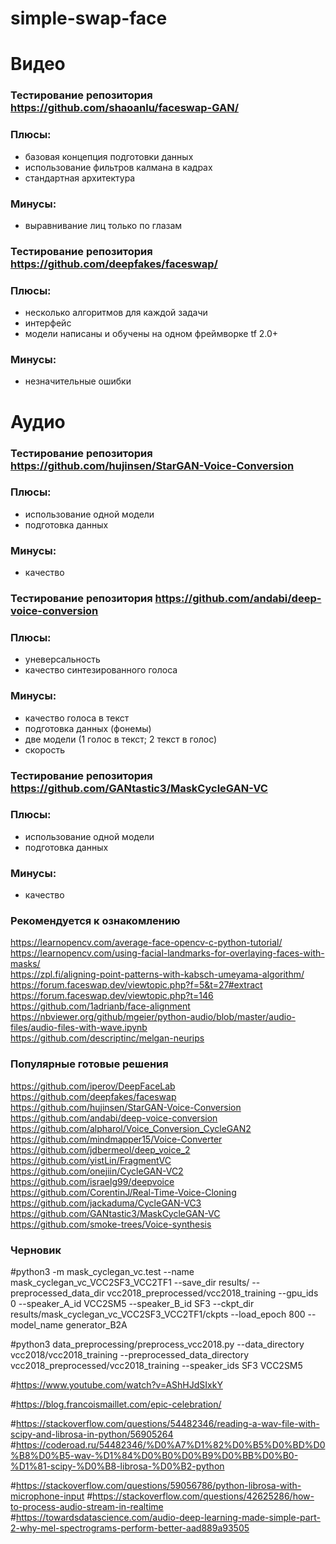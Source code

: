 # simple-swap-face

# Видео

### Тестирование репозитория https://github.com/shaoanlu/faceswap-GAN/   
### Плюсы:
- базовая концепция подготовки данных   
- использование фильтров калмана в кадрах   
- стандартная архитектура      
### Минусы:   
- выравнивание лиц только по глазам

### Тестирование репозитория https://github.com/deepfakes/faceswap/   
### Плюсы:
- несколько алгоритмов для каждой задачи   
- интерфейс   
- модели написаны и обучены на одном фреймворке tf 2.0+     
### Минусы:   
- незначительные ошибки   

# Аудио

### Тестирование репозитория https://github.com/hujinsen/StarGAN-Voice-Conversion    
### Плюсы:   
- использование одной модели   
- подготовка данных   
### Минусы:   
- качество   

### Тестирование репозитория https://github.com/andabi/deep-voice-conversion   
### Плюсы:   
- уневерсальность 
- качество синтезированного голоса        
### Минусы:   
- качество голоса в текст   
- подготовка данных (фонемы)
- две модели (1 голос в текст; 2 текст в голос)    
- скорость   

### Тестирование репозитория https://github.com/GANtastic3/MaskCycleGAN-VC    
### Плюсы:    
- использование одной модели   
- подготовка данных   
### Минусы:   
- качество   

### Рекомендуется к ознакомлению
https://learnopencv.com/average-face-opencv-c-python-tutorial/   
https://learnopencv.com/using-facial-landmarks-for-overlaying-faces-with-masks/   
https://zpl.fi/aligning-point-patterns-with-kabsch-umeyama-algorithm/   
https://forum.faceswap.dev/viewtopic.php?f=5&t=27#extract    
https://forum.faceswap.dev/viewtopic.php?t=146   
https://github.com/1adrianb/face-alignment   
https://nbviewer.org/github/mgeier/python-audio/blob/master/audio-files/audio-files-with-wave.ipynb    
https://github.com/descriptinc/melgan-neurips    


### Популярные готовые решения   
https://github.com/iperov/DeepFaceLab    
https://github.com/deepfakes/faceswap   
https://github.com/hujinsen/StarGAN-Voice-Conversion    
https://github.com/andabi/deep-voice-conversion    
https://github.com/alpharol/Voice_Conversion_CycleGAN2 
https://github.com/mindmapper15/Voice-Converter   
https://github.com/jdbermeol/deep_voice_2    
https://github.com/yistLin/FragmentVC      
https://github.com/onejiin/CycleGAN-VC2    
https://github.com/israelg99/deepvoice   
https://github.com/CorentinJ/Real-Time-Voice-Cloning    
https://github.com/jackaduma/CycleGAN-VC3    
https://github.com/GANtastic3/MaskCycleGAN-VC    
https://github.com/smoke-trees/Voice-synthesis    

### Черновик
#python3 -m mask_cyclegan_vc.test     --name mask_cyclegan_vc_VCC2SF3_VCC2TF1     --save_dir results/     --preprocessed_data_dir vcc2018_preprocessed/vcc2018_training     --gpu_ids 0     --speaker_A_id VCC2SM5     --speaker_B_id SF3     --ckpt_dir results/mask_cyclegan_vc_VCC2SF3_VCC2TF1/ckpts     --load_epoch 800  --model_name generator_B2A


#python3 data_preprocessing/preprocess_vcc2018.py   --data_directory vcc2018/vcc2018_training   --preprocessed_data_directory vcc2018_preprocessed/vcc2018_training   --speaker_ids SF3 VCC2SM5

#https://www.youtube.com/watch?v=AShHJdSIxkY

#https://blog.francoismaillet.com/epic-celebration/

#https://stackoverflow.com/questions/54482346/reading-a-wav-file-with-scipy-and-librosa-in-python/56905264
#https://coderoad.ru/54482346/%D0%A7%D1%82%D0%B5%D0%BD%D0%B8%D0%B5-wav-%D1%84%D0%B0%D0%B9%D0%BB%D0%B0-%D1%81-scipy-%D0%B8-librosa-%D0%B2-python

#https://stackoverflow.com/questions/59056786/python-librosa-with-microphone-input
#https://stackoverflow.com/questions/42625286/how-to-process-audio-stream-in-realtime
#https://towardsdatascience.com/audio-deep-learning-made-simple-part-2-why-mel-spectrograms-perform-better-aad889a93505

